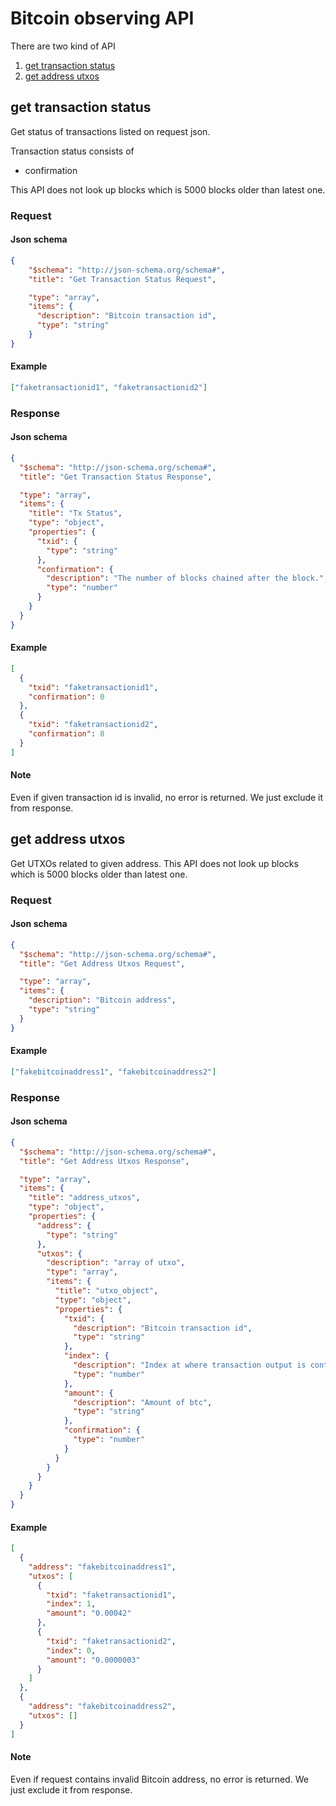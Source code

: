 Bitcoin observing API
===

There are two kind of API

1. [get transaction status](#get_transaction_status)
2. [get address utxos](#get_address_utxos)

## get transaction status

Get status of transactions listed on request json.

Transaction status consists of

- confirmation

This API does not look up blocks which is 5000 blocks older than latest one.

### Request

#### Json schema

```Json
{
    "$schema": "http://json-schema.org/schema#",
    "title": "Get Transaction Status Request",

    "type": "array",
    "items": {
      "description": "Bitcoin transaction id",
      "type": "string"  
    }
}
```

#### Example

```Json
["faketransactionid1", "faketransactionid2"]
```

### Response

#### Json schema

```Json
{
  "$schema": "http://json-schema.org/schema#",
  "title": "Get Transaction Status Response",

  "type": "array",
  "items": {
    "title": "Tx Status",
    "type": "object",
    "properties": {
      "txid": {
        "type": "string"
      },
      "confirmation": {
        "description": "The number of blocks chained after the block.",
        "type": "number"
      }
    }  
  }
}
```

#### Example

```Json
[
  {
    "txid": "faketransactionid1",
    "confirmation": 0
  },
  {
    "txid": "faketransactionid2",
    "confirmation": 8
  }
]
```

#### Note

Even if given transaction id is invalid, no error is returned.
We just exclude it from response.

## get address utxos

Get UTXOs related to given address.
This API does not look up blocks which is 5000 blocks older than latest one.

### Request

#### Json schema

```Json
{
  "$schema": "http://json-schema.org/schema#",
  "title": "Get Address Utxos Request",

  "type": "array",
  "items": {
    "description": "Bitcoin address",
    "type": "string"
  }
}
```

#### Example

```Json
["fakebitcoinaddress1", "fakebitcoinaddress2"]
```

### Response

#### Json schema

```Json
{
  "$schema": "http://json-schema.org/schema#",
  "title": "Get Address Utxos Response",

  "type": "array",
  "items": {
    "title": "address_utxos",
    "type": "object",
    "properties": {
      "address": {
        "type": "string"
      },
      "utxos": {
        "description": "array of utxo",
        "type": "array",
        "items": {
          "title": "utxo_object",
          "type": "object",
          "properties": {
            "txid": {
              "description": "Bitcoin transaction id",
              "type": "string"
            },
            "index": {
              "description": "Index at where transaction output is contained",
              "type": "number"
            },
            "amount": {
              "description": "Amount of btc",
              "type": "string"
            },
            "confirmation": {
              "type": "number"
            }
          }
        }
      }
    }
  }
}
```

#### Example

```Json
[
  {
    "address": "fakebitcoinaddress1",
    "utxos": [
      {
        "txid": "faketransactionid1",
        "index": 1,
        "amount": "0.00042"
      },
      {
        "txid": "faketransactionid2",
        "index": 0,
        "amount": "0.0000003"
      }
    ]
  },
  {
    "address": "fakebitcoinaddress2",
    "utxos": []
  }
]
```

#### Note

Even if request contains invalid Bitcoin address, no error is returned.
We just exclude it from response.
